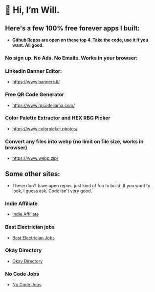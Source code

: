 # 👋 Hi, I’m Will.

## Here's a few 100% free forever apps I built:
- **Github Repos are open on these top 4. Take the code, use it if you want. All good.**
  
### No sign up. No Ads. No Emails. Works in your browser:

### LinkedIn Banner Editor:
- https://www.banners.li/

### Free QR Code Generator
- https://www.qrcodellama.com/
  
### Color Palette Extractor and HEX RBG Picker
- https://www.colorpicker.photos/
  
### Convert any files into webp (no limit on file size, works in browser)
- https://www.webp.zip/


## Some other sites:
- These don't have open repos. just kind of fun to build. If you want to look, I guess ask. Code isn't very good. 
  
### Indie Affiliate
- <a href="https://indieaffiliate.io/" target="_blank">Indie Affiliate</a>

### Best Electrician jobs
- <a href="https://bestelectricianjobs.com/" target="_blank">Best Electrician Jobs</a>

### Okay Directory
- <a href="https://okay.directory/" target="_blank">Okay Directory</a>

### No Code Jobs
- <a href="https://nocodejobs.org" target="_blank">No Code Jobs</a>


<!---
wcgordon1/wcgordon1 is a ✨ special ✨ repository because its `README.md` (this file) appears on your GitHub profile.
You can click the Preview link to take a look at your changes.
--->
